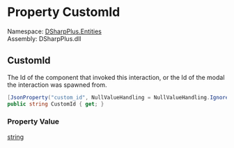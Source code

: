 # Property CustomId

Namespace: [DSharpPlus.Entities](DSharpPlus.Entities.md)  
Assembly: DSharpPlus.dll

## <a id="DSharpPlus_Entities_DiscordInteractionData_CustomId"></a>CustomId

The Id of the component that invoked this interaction, or the Id of the modal the interaction was spawned from.

```csharp
[JsonProperty("custom_id", NullValueHandling = NullValueHandling.Ignore)]
public string CustomId { get; }
```

### Property Value

[string](https://learn.microsoft.com/dotnet/api/system.string)

